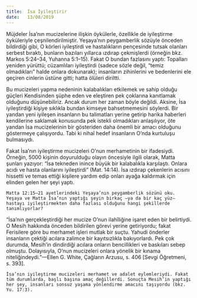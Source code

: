 ```yaml
---
title:  İsa İyileştirir
date:   13/08/2019
---
```


Müjdeler İsa’nın mucizelerine ilişkin öykülerle, özellikle de iyileştirme öyküleriyle çeşnilendirilmiştir. Yeşaya’nın peygamberlik sözüyle önceden bildirdiği gibi, O körleri iyileştirdi ve hastalıkların pençesinde tutsak olanları serbest bıraktı, bunların bazıları yıllarca ızdırap çekmişlerdi (örneğin bkz. Markos 5:24–34, Yuhanna 5:1–15). Fakat O bundan fazlasını yaptı: Topalları yeniden yürüttü; cüzamlıları iyileştirdi (sadece sözle değil, “temiz olmadıkları” halde onlara dokunarak); insanların zihinlerini ve bedenlerini ele geçiren cinlerin üstüne gitti; hatta ölüleri diriltti.

Bu mucizeleri yapma nedeninin kalabalıkları etkilemek ve sahip olduğu güçleri Kendisinden şüphe eden ve eleştiren pek çoklarına kanıtlamak olduğunu düşünebiliriz. Ancak durum her zaman böyle değildi. Aksine, İsa iyileştirdiği kişiye sıklıkla bundan kimseye bahsetmemesini söylerdi. Bir yandan yeni iyileşen insanların bu talimatları yerine getirip harika haberleri kendilerine saklamak konusunda pek istekli olmadıkları anlaşılıyor, öte yandan İsa mucizelerinin bir gösteriden daha önemli bir amacı olduğunu göstermeye çalışıyordu. Tabi ki nihaî hedef insanların O’nda kurtuluşu bulmasıydı.

Fakat İsa’nın iyileştirme mucizeleri O’nun merhametinin bir ifadesiydi. Örneğin, 5000 kişinin doyurulduğu olayın öncesiyle ilgili olarak, Matta şunları yazıyor: “İsa tekneden inince büyük bir kalabalıkla karşılaştı. Onlara acıdı ve hasta olanlarını iyileştirdi” (Mat. 14:14). İsa ızdırap çekenlerin acısını hissetti ve temas ettiği kişilere yardım edip onları ayağa kaldırmak için elinden gelen her şeyi yaptı. 

`Matta 12:15–21 ayetlerindeki Yeşaya’nın peygamberlik sözünü oku. Yeşaya ve Matta İsa’nın yaptığı şeyin birkaç –ya da bir kaç yüz– hastayı iyileştirmekten daha fazlası olduğunu hangi şekillerde tanımlıyorlar?`

“İsa’nın gerçekleştirdiği her mucize O’nun ilahîliğine işaret eden bir belirtiydi. O Mesih hakkında önceden bildirilen görevi yerine getiriyordu; fakat Ferisilere göre bu merhamet işleri mutlak bir suçtu. Yahudi önderler insanların çektiği acılara zalimce bir kayıtsızlıkla bakıyorlardı. Pek çok durumda, Mesih’in dindirdiği acılara onların bencillikleri ve baskıları sebep olmuştu. Dolayısıyla, O’nun mucizeleri onlara yönelik bir kınama niteliğindeydi.”—Ellen G. White, Çağların Arzusu, s. 406 [Sevgi Öğretmeni, s. 393].

`İsa’nın iyileştirme mucizeleri merhamet ve adalet eylemleriydi. Fakat tüm durumlarda, başlı başına amaç değillerdi. Sonuçta Mesih’in yaptığı her şey, insanları sonsuz yaşama yönlendirme amacını taşıyordu (bkz. Yu. 17:3).`